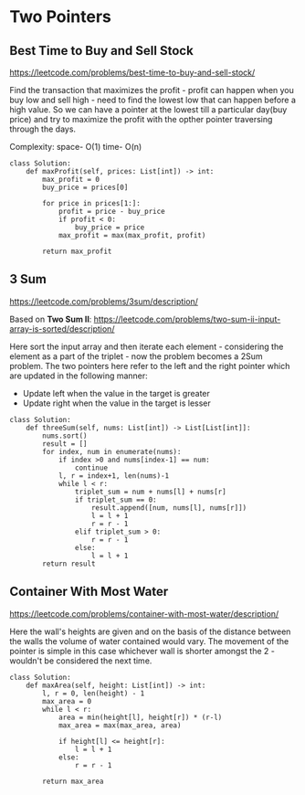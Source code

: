 # Two Pointers

## Best Time to Buy and Sell Stock

https://leetcode.com/problems/best-time-to-buy-and-sell-stock/

Find the transaction that maximizes the profit - profit can happen when you buy low and sell high - need to find the lowest low that can happen before a high value.
So we can have a pointer at the lowest till a particular day(buy price) and try to maximize the profit with the opther pointer traversing through the days.

Complexity: space- O(1) time- O(n)

```
class Solution:
    def maxProfit(self, prices: List[int]) -> int:
        max_profit = 0
        buy_price = prices[0]

        for price in prices[1:]:
            profit = price - buy_price
            if profit < 0:
                buy_price = price
            max_profit = max(max_profit, profit)
        
        return max_profit
```

## 3 Sum

https://leetcode.com/problems/3sum/description/

Based on **Two Sum II**: https://leetcode.com/problems/two-sum-ii-input-array-is-sorted/description/

Here sort the input array and then iterate each element - considering the element as a part of the triplet - now the problem becomes a 2Sum problem.
The two pointers here refer to the left and the right pointer which are updated in the following manner:
- Update left when the value in the target is greater
- Update right when the value in the target is lesser

```
class Solution:
    def threeSum(self, nums: List[int]) -> List[List[int]]:
        nums.sort()
        result = []
        for index, num in enumerate(nums):
            if index >0 and nums[index-1] == num:
                continue
            l, r = index+1, len(nums)-1
            while l < r:
                triplet_sum = num + nums[l] + nums[r]
                if triplet_sum == 0:
                    result.append([num, nums[l], nums[r]])
                    l = l + 1
                    r = r - 1
                elif triplet_sum > 0:
                    r = r - 1
                else:
                    l = l + 1
        return result
```
## Container With Most Water

https://leetcode.com/problems/container-with-most-water/description/

Here the wall's heights are given and on the basis of the distance between the walls the volume of water contained would vary.
The movement of the pointer is simple in this case whichever wall is shorter amongst the 2 - wouldn't be considered the next time.

```
class Solution:
    def maxArea(self, height: List[int]) -> int:
        l, r = 0, len(height) - 1
        max_area = 0
        while l < r:
            area = min(height[l], height[r]) * (r-l)
            max_area = max(max_area, area)

            if height[l] <= height[r]:
                l = l + 1
            else:
                r = r - 1
        
        return max_area
```
